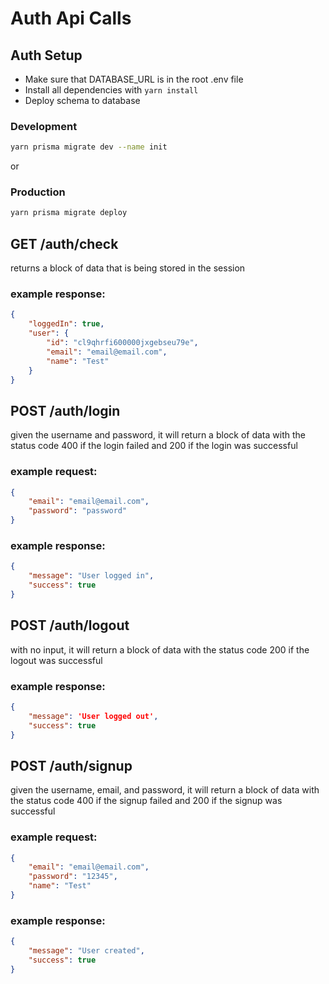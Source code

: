 
# Auth Api Calls

## Auth Setup

- Make sure that DATABASE_URL is in the root .env file
- Install all dependencies with `yarn install`
- Deploy schema to database

### Development
```bash
yarn prisma migrate dev --name init
```

or 

### Production
```bash
yarn prisma migrate deploy
```

## GET /auth/check
returns a block of data that is being stored in the session

### example response: 
```json
{
    "loggedIn": true,
    "user": {
        "id": "cl9qhrfi600000jxgebseu79e",
        "email": "email@email.com",
        "name": "Test"
    }
}
```

## POST /auth/login
given the username and password, it will return a block of data with the status code 400 if the login failed and 200 if the login was successful

### example request:
```json
{
    "email": "email@email.com",
    "password": "password"
}
```

### example response:
```json
{
    "message": "User logged in",
    "success": true
}
```

## POST /auth/logout
with no input, it will return a block of data with the status code 200 if the logout was successful

### example response:
```json
{ 
    "message": 'User logged out', 
    "success": true 
}
```

## POST /auth/signup
given the username, email, and password, it will return a block of data with the status code 400 if the signup failed and 200 if the signup was successful

### example request:
```json
{
    "email": "email@email.com",
    "password": "12345",
    "name": "Test"
}
```

### example response:
```json
{
    "message": "User created",
    "success": true
}
```